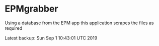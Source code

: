 # EPMgrabber
Using a database from the EPM app this application scrapes the files as required


Latest backup: Sun Sep 1 10:43:01 UTC 2019

